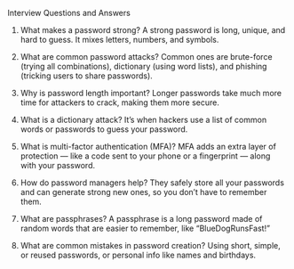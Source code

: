 
Interview Questions and Answers

1. What makes a password strong?
A strong password is long, unique, and hard to guess. It mixes letters, numbers, and symbols.

2. What are common password attacks?
Common ones are brute-force (trying all combinations), dictionary (using word lists), and phishing (tricking users to share passwords).

3. Why is password length important?
Longer passwords take much more time for attackers to crack, making them more secure.

4. What is a dictionary attack?
It’s when hackers use a list of common words or passwords to guess your password.

5. What is multi-factor authentication (MFA)?
MFA adds an extra layer of protection — like a code sent to your phone or a fingerprint — along with your password.

6. How do password managers help?
They safely store all your passwords and can generate strong new ones, so you don’t have to remember them.

7. What are passphrases?
A passphrase is a long password made of random words that are easier to remember, like “BlueDogRunsFast!”

8. What are common mistakes in password creation?
Using short, simple, or reused passwords, or personal info like names and birthdays.
